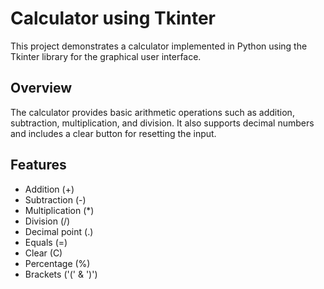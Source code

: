 # Calculator using Tkinter

This project demonstrates a calculator implemented in Python using the Tkinter library for the graphical user interface.

## Overview

The calculator provides basic arithmetic operations such as addition, subtraction, multiplication, and division. It also supports decimal numbers and includes a clear button for resetting the input.

## Features

- Addition (+)
- Subtraction (-)
- Multiplication (*)
- Division (/)
- Decimal point (.)
- Equals (=)
- Clear (C)
- Percentage (%)
- Brackets ('(' & ')')
